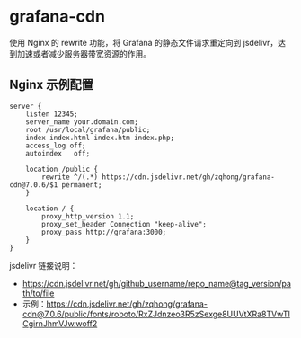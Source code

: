 # grafana-cdn

使用 Nginx 的 rewrite 功能，将 Grafana 的静态文件请求重定向到 jsdelivr，达到加速或者减少服务器带宽资源的作用。

## Nginx 示例配置

```
server {
    listen 12345;
    server_name your.domain.com;
    root /usr/local/grafana/public;
    index index.html index.htm index.php;
    access_log off;
    autoindex   off;

    location /public {
        rewrite ^/(.*) https://cdn.jsdelivr.net/gh/zqhong/grafana-cdn@7.0.6/$1 permanent;
    }

    location / {
        proxy_http_version 1.1;
        proxy_set_header Connection "keep-alive";
        proxy_pass http://grafana:3000;
    }
}
```


jsdelivr 链接说明：

* https://cdn.jsdelivr.net/gh/github_username/repo_name@tag_version/path/to/file
* 示例：https://cdn.jsdelivr.net/gh/zqhong/grafana-cdn@7.0.6/public/fonts/roboto/RxZJdnzeo3R5zSexge8UUVtXRa8TVwTICgirnJhmVJw.woff2
